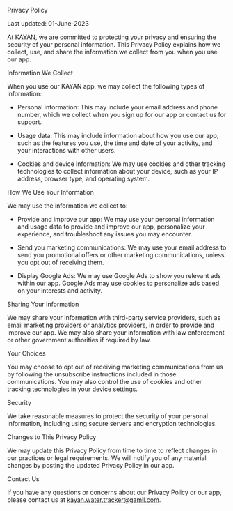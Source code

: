 Privacy Policy

Last updated: 01-June-2023

At KAYAN, we are committed to protecting your privacy and ensuring the security of your personal information. This Privacy Policy explains how we collect, use, and share the information we collect from you when you use our app.

Information We Collect

When you use our KAYAN app, we may collect the following types of information:

- Personal information: This may include your email address and phone number, which we collect when you sign up for our app or contact us for support.

- Usage data: This may include information about how you use our app, such as the features you use, the time and date of your activity, and your interactions with other users.

- Cookies and device information: We may use cookies and other tracking technologies to collect information about your device, such as your IP address, browser type, and operating system.

How We Use Your Information

We may use the information we collect to:

- Provide and improve our app: We may use your personal information and usage data to provide and improve our app, personalize your experience, and troubleshoot any issues you may encounter.

- Send you marketing communications: We may use your email address to send you promotional offers or other marketing communications, unless you opt out of receiving them.

- Display Google Ads: We may use Google Ads to show you relevant ads within our app. Google Ads may use cookies to personalize ads based on your interests and activity.

Sharing Your Information

We may share your information with third-party service providers, such as email marketing providers or analytics providers, in order to provide and improve our app. We may also share your information with law enforcement or other government authorities if required by law.

Your Choices

You may choose to opt out of receiving marketing communications from us by following the unsubscribe instructions included in those communications. You may also control the use of cookies and other tracking technologies in your device settings.

Security

We take reasonable measures to protect the security of your personal information, including using secure servers and encryption technologies.

Changes to This Privacy Policy

We may update this Privacy Policy from time to time to reflect changes in our practices or legal requirements. We will notify you of any material changes by posting the updated Privacy Policy in our app.

Contact Us

If you have any questions or concerns about our Privacy Policy or our app, please contact us at kayan.water.tracker@gamil.com.
